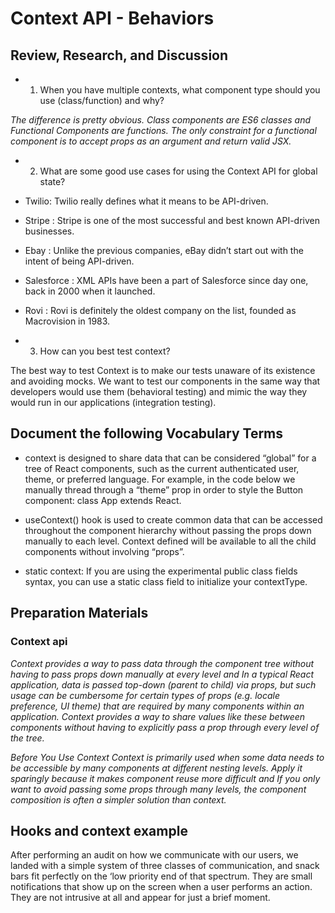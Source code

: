 # Context API - Behaviors


## Review, Research, and Discussion

* 1. When you have multiple contexts, what component type should you use (class/function) and why?

*The difference is pretty obvious. Class components are ES6 classes and Functional Components are functions. The only constraint for a functional component is to accept props as an argument and return valid JSX.*

* 2. What are some good use cases for using the Context API for global state?

* Twilio: Twilio really defines what it means to be API-driven.
* Stripe : Stripe is one of the most successful and best known API-driven businesses.
* Ebay : Unlike the previous companies, eBay didn’t start out with the intent of being API-driven.
* Salesforce : XML APIs have been a part of Salesforce since day one, back in 2000 when it launched.
* Rovi : Rovi is definitely the oldest company on the list, founded as Macrovision in 1983.

* 3. How can you best test context?

The best way to test Context is to make our tests unaware of its existence and avoiding mocks. We want to test our components in the same way that developers would use them (behavioral testing) and mimic the way they would run in our applications (integration testing).


## Document the following Vocabulary Terms

* context is designed to share data that can be considered “global” for a tree of React components, such as the current authenticated user, theme, or preferred language. For example, in the code below we manually thread through a “theme” prop in order to style the Button component: class App extends React.

* useContext() hook is used to create common data that can be accessed throughout the component hierarchy without passing the props down manually to each level. Context defined will be available to all the child components without involving “props”.

* static context: If you are using the experimental public class fields syntax, you can use a static class field to initialize your contextType.


## Preparation Materials

### Context api
*Context provides a way to pass data through the component tree without having to pass props down manually at every level and In a typical React application, data is passed top-down (parent to child) via props, but such usage can be cumbersome for certain types of props (e.g. locale preference, UI theme) that are required by many components within an application. Context provides a way to share values like these between components without having to explicitly pass a prop through every level of the tree.*

*Before You Use Context Context is primarily used when some data needs to be accessible by many components at different nesting levels. Apply it sparingly because it makes component reuse more difficult and If you only want to avoid passing some props through many levels, the component composition is often a simpler solution than context.*

 ## Hooks and context example
After performing an audit on how we communicate with our users, we landed with a simple system of three classes of communication, and snack bars fit perfectly on the ‘low priority end of that spectrum. They are small notifications that show up on the screen when a user performs an action. They are not intrusive at all and appear for just a brief moment.